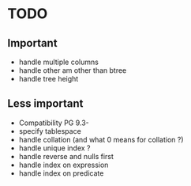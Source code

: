 TODO
====

Important
---------

- handle multiple columns
- handle other am other than btree
- handle tree height

Less important
--------------

- Compatibility PG 9.3-
- specify tablespace
- handle collation (and what 0 means for collation ?)
- handle unique index ?
- handle reverse and nulls first
- handle index on expression
- handle index on predicate

